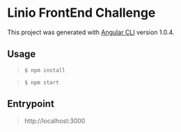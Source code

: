 # Linio FrontEnd Challenge

This project was generated with [Angular CLI](https://github.com/angular/angular-cli) version 1.0.4.

## Usage

> `$ npm install`

> `$ npm start`

## Entrypoint

> http://localhost:3000

